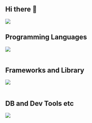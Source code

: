 ## Hi there 👋

<!--
**kurogenki/kurogenki** is a ✨ _special_ ✨ repository because its `README.md` (this file) appears on your GitHub profile.

Here are some ideas to get you started:

- 🔭 I’m currently working on ...
- 🌱 I’m currently learning ...
- 👯 I’m looking to collaborate on ...
- 🤔 I’m looking for help with ...
- 💬 Ask me about ...
- 📫 How to reach me: ...
- 😄 Pronouns: ...
- ⚡ Fun fact: ...
-->

![](https://github-readme-stats.vercel.app/api/top-langs?username=kurogenki&show_icons=true&locale=en&layout=compact)

## Programming Languages

<img src="https://skillicons.dev/icons?i=html,css,js,typescript,php,go,python" /> <br /><br />

## Frameworks and Library

<img src="https://skillicons.dev/icons?i=vue,nodejs,laravel,gin,wordpress" /> <br /><br />

## DB and Dev Tools etc

<img src="https://skillicons.dev/icons?i=mysql,git,github,vscode,linux,figma,nginx" /> <br /><br />


